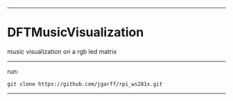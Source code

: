***************************************************

DFTMusicVisualization
=====================

music visualization on a rgb led matrix

***************************************************

run:
```
git clone https://github.com/jgarff/rpi_ws281x.git
```

***************************************************